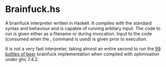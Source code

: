 Brainfuck.hs
============

A brainfuck interpreter written in Haskell. It complies with the standard syntax and behaviour and is capable of running arbitary input. The code to run is given either as a filename or during invocation. Input to the code (consumed when the , command is used) is given prior to execution.

It is not a very fast interpreter, taking almost an entire second to run the [99 bottles of beer](http://www.99-bottles-of-beer.net/) brainfuck implementation when compiled with optimisation under ghc 7.4.2.